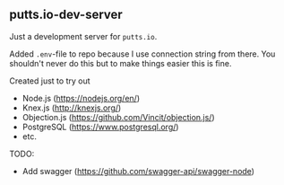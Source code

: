 ## putts.io-dev-server
Just a development server for `putts.io`.

Added `.env`-file to repo because I use connection string from there. You shouldn't never do this but to make things easier this is fine.

Created just to try out
* Node.js (https://nodejs.org/en/)
* Knex.js (http://knexjs.org/)
* Objection.js (https://github.com/Vincit/objection.js/)
* PostgreSQL (https://www.postgresql.org/)
* etc.

TODO:
* Add swagger (https://github.com/swagger-api/swagger-node)
